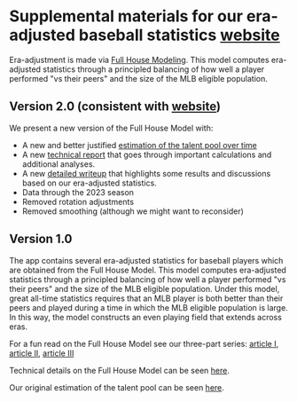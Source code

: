 
# Supplemental materials for our era-adjusted baseball statistics [website](https://eckeraadjustment.web.illinois.edu/)

Era-adjustment is made via [Full House Modeling](https://arxiv.org/abs/2207.11332). This model computes era-adjusted statistics through a principled balancing of how well a player performed "vs their peers" and the size of the MLB eligible population.

## Version 2.0 (consistent with [website](https://eckeraadjustment.web.illinois.edu/))

We present a new version of the Full House Model with:- A new and better justified [estimation of the talent pool over time](https://htmlpreview.github.io/?https://github.com/ecklab/era-adjustment-app-supplement/blob/main/writeups/MLBeligiblepop.html)
- A new [technical report](https://htmlpreview.github.io/?https://github.com/ecklab/era-adjustment-app-supplement/blob/main/tech-reports/tech-report.html) that goes through important calculations and additional analyses.
- A new [detailed writeup](https://htmlpreview.github.io/?https://github.com/ecklab/era-adjustment-app-supplement/blob/main/writeups/era_adjusted_V2_I.html) that highlights some results and discussions based on our era-adjusted statistics.- Data through the 2023 season- Removed rotation adjustments
- Removed smoothing (although we might want to reconsider)


## Version 1.0

The app contains several era-adjusted statistics for baseball players which are obtained from the Full House Model. This model computes era-adjusted statistics through a principled balancing of how well a player performed "vs their peers" and the size of the MLB eligible population. Under this model, great all-time statistics requires that an MLB player is both better than their peers and played during a time in which the MLB eligible population is large. In this way, the model constructs an even playing field that extends across eras.

For a fun read on the Full House Model see our three-part series: [article I](https://htmlpreview.github.io/?https://github.com/ecklab/era-adjustment-app-supplement/blob/main/writeups/article_I.html), [article II](https://htmlpreview.github.io/?https://github.com/ecklab/era-adjustment-app-supplement/blob/main/writeups/article_II.html), [article III](https://htmlpreview.github.io/?https://github.com/ecklab/era-adjustment-app-supplement/blob/main/writeups/article_III.html)

Technical details on the Full House Model can be seen [here](https://arxiv.org/abs/2207.11332).

Our original estimation of the talent pool can be seen [here](https://htmlpreview.github.io/?https://github.com/ecklab/era-adjustment-app-supplement/blob/main/writeups/MLB_eligible_pop.html).



